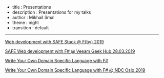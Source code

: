 - title : Presentations
- description : Presentations for my talks
- author : Mikhail Smal
- theme : night
- transition : default

***

[Web development with SAFE Stack @ F(by) 2019](safe-stack.html#/)

[SAFE Web development with F# @ Veeam Geek Hub 28.03.2019](safe-fsharp-20190328.html#/)

[Write Your Own Domain Specific Language with F#](dsl-fsharp.html#/)

[Write Your Own Domain Specific Language with F# @ NDC Oslo 2019](dsl-fsharp-ndc.html#/)